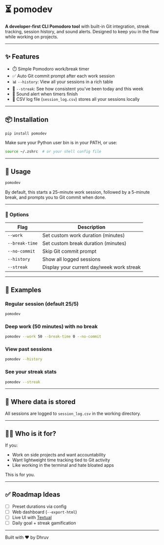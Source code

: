 # ⏳ pomodev

**A developer-first CLI Pomodoro tool** with built-in Git integration, streak tracking, session history, and sound alerts. Designed to keep you in the flow while working on projects.

---

## ✨ Features

* ⏱️ Simple Pomodoro work/break timer
* ✅ Auto Git commit prompt after each work session
* 📊 `--history`: View all your sessions in a rich table
* 🔁 `--streak`: See how consistent you’ve been today and this week
* 🔔 Sound alert when timers finish
* 📁 CSV log file (`session_log.csv`) stores all your sessions locally

---

## 📦 Installation

```bash
pip install pomodev
```

Make sure your Python user bin is in your PATH, or use:

```bash
source ~/.zshrc  # or your shell config file
```

---

## 🚀 Usage

```bash
pomodev
```

By default, this starts a 25-minute work session, followed by a 5-minute break, and prompts you to Git commit when done.

---

### 🎠 Options

| Flag           | Description                               |
| -------------- | ----------------------------------------- |
| `--work`       | Set custom work duration (minutes)        |
| `--break-time` | Set custom break duration (minutes)       |
| `--no-commit`  | Skip Git commit prompt                    |
| `--history`    | Show all logged sessions                  |
| `--streak`     | Display your current day/week work streak |

---

## 🧪 Examples

### Regular session (default 25/5)

```bash
pomodev
```

### Deep work (50 minutes) with no break

```bash
pomodev --work 50 --break-time 0 --no-commit
```

### View past sessions

```bash
pomodev --history
```

### See your streak stats

```bash
pomodev --streak
```

---

## 📁 Where data is stored

All sessions are logged to `session_log.csv` in the working directory.

---

## 👨‍💻 Who is it for?

If you:

* Work on side projects and want accountability
* Want lightweight time tracking tied to Git activity
* Like working in the terminal and hate bloated apps

This is for you.

---

## ✅ Roadmap Ideas

* [ ] Preset durations via config
* [ ] Web dashboard (`--export-html`)
* [ ] Live UI with [Textual](https://github.com/Textualize/textual)
* [ ] Daily goal + streak gamification

---

Built with ❤️ by Dhruv

